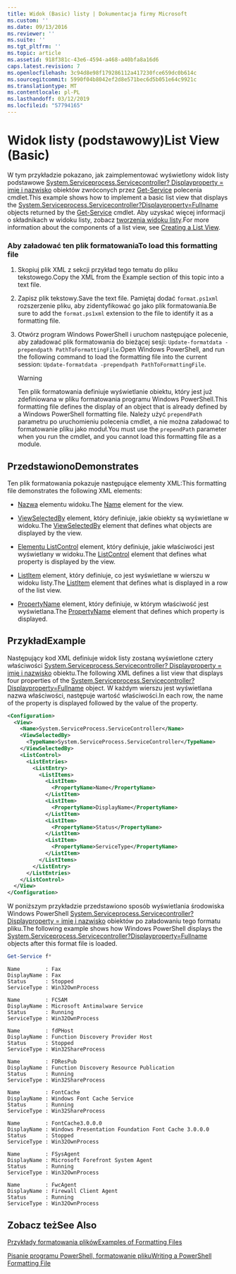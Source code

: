 ```yaml
---
title: Widok (Basic) listy | Dokumentacja firmy Microsoft
ms.custom: ''
ms.date: 09/13/2016
ms.reviewer: ''
ms.suite: ''
ms.tgt_pltfrm: ''
ms.topic: article
ms.assetid: 918f381c-43e6-4594-a468-a40bfa8a16d6
caps.latest.revision: 7
ms.openlocfilehash: 3c94d8e98f179286112a417230fce659dc0b614c
ms.sourcegitcommit: 5990f04b8042ef2d8e571bec6d5b051e64c9921c
ms.translationtype: MT
ms.contentlocale: pl-PL
ms.lasthandoff: 03/12/2019
ms.locfileid: "57794165"
---
```

# <a name="list-view-basic"></a><span data-ttu-id="1b283-102">Widok listy (podstawowy)</span><span class="sxs-lookup"><span data-stu-id="1b283-102">List View (Basic)</span></span>

<span data-ttu-id="1b283-103">W tym przykładzie pokazano, jak zaimplementować wyświetlony widok listy podstawowe [System.Serviceprocess.Servicecontroller? Displayproperty = imię i nazwisko](/dotnet/api/System.ServiceProcess.ServiceController) obiektów zwróconych przez [Get-Service](/powershell/module/microsoft.powershell.management/get-service) polecenia cmdlet.</span><span class="sxs-lookup"><span data-stu-id="1b283-103">This example shows how to implement a basic list view that displays the [System.Serviceprocess.Servicecontroller?Displayproperty=Fullname](/dotnet/api/System.ServiceProcess.ServiceController) objects returned by the [Get-Service](/powershell/module/microsoft.powershell.management/get-service) cmdlet.</span></span> <span data-ttu-id="1b283-104">Aby uzyskać więcej informacji o składnikach w widoku listy, zobacz [tworzenia widoku listy](./creating-a-list-view.md).</span><span class="sxs-lookup"><span data-stu-id="1b283-104">For more information about the components of a list view, see [Creating a List View](./creating-a-list-view.md).</span></span>

### <a name="to-load-this-formatting-file"></a><span data-ttu-id="1b283-105">Aby załadować ten plik formatowania</span><span class="sxs-lookup"><span data-stu-id="1b283-105">To load this formatting file</span></span>

1. <span data-ttu-id="1b283-106">Skopiuj plik XML z sekcji przykład tego tematu do pliku tekstowego.</span><span class="sxs-lookup"><span data-stu-id="1b283-106">Copy the XML from the Example section of this topic into a text file.</span></span>

2. <span data-ttu-id="1b283-107">Zapisz plik tekstowy.</span><span class="sxs-lookup"><span data-stu-id="1b283-107">Save the text file.</span></span> <span data-ttu-id="1b283-108">Pamiętaj dodać `format.ps1xml` rozszerzenie pliku, aby zidentyfikować go jako plik formatowania.</span><span class="sxs-lookup"><span data-stu-id="1b283-108">Be sure to add the `format.ps1xml` extension to the file to identify it as a formatting file.</span></span>

3. <span data-ttu-id="1b283-109">Otwórz program Windows PowerShell i uruchom następujące polecenie, aby załadować plik formatowania do bieżącej sesji: `Update-formatdata -prependpath PathToFormattingFile`.</span><span class="sxs-lookup"><span data-stu-id="1b283-109">Open Windows PowerShell, and run the following command to load the formatting file into the current session: `Update-formatdata -prependpath PathToFormattingFile`.</span></span>

   > [!WARNING]
   > <span data-ttu-id="1b283-110">Ten plik formatowania definiuje wyświetlanie obiektu, który jest już zdefiniowana w pliku formatowania programu Windows PowerShell.</span><span class="sxs-lookup"><span data-stu-id="1b283-110">This formatting file defines the display of an object that is already defined by a Windows PowerShell formatting file.</span></span> <span data-ttu-id="1b283-111">Należy użyć `prependPath` parametru po uruchomieniu polecenia cmdlet, a nie można załadować to formatowanie pliku jako moduł.</span><span class="sxs-lookup"><span data-stu-id="1b283-111">You must use the `prependPath` parameter when you run the cmdlet, and you cannot load this formatting file as a module.</span></span>

## <a name="demonstrates"></a><span data-ttu-id="1b283-112">Przedstawiono</span><span class="sxs-lookup"><span data-stu-id="1b283-112">Demonstrates</span></span>

<span data-ttu-id="1b283-113">Ten plik formatowania pokazuje następujące elementy XML:</span><span class="sxs-lookup"><span data-stu-id="1b283-113">This formatting file demonstrates the following XML elements:</span></span>

- <span data-ttu-id="1b283-114">[Nazwa](./name-element-for-view-format.md) elementu widoku.</span><span class="sxs-lookup"><span data-stu-id="1b283-114">The [Name](./name-element-for-view-format.md) element for the view.</span></span>

- <span data-ttu-id="1b283-115">[ViewSelectedBy](./viewselectedby-element-format.md) element, który definiuje, jakie obiekty są wyświetlane w widoku.</span><span class="sxs-lookup"><span data-stu-id="1b283-115">The [ViewSelectedBy](./viewselectedby-element-format.md) element that defines what objects are displayed by the view.</span></span>

- <span data-ttu-id="1b283-116">[Elementu ListControl](./listcontrol-element-format.md) element, który definiuje, jakie właściwości jest wyświetlany w widoku.</span><span class="sxs-lookup"><span data-stu-id="1b283-116">The [ListControl](./listcontrol-element-format.md) element that defines what property is displayed by the view.</span></span>

- <span data-ttu-id="1b283-117">[ListItem](./listitem-element-for-listitems-for-listcontrol-format.md) element, który definiuje, co jest wyświetlane w wierszu w widoku listy.</span><span class="sxs-lookup"><span data-stu-id="1b283-117">The [ListItem](./listitem-element-for-listitems-for-listcontrol-format.md) element that defines what is displayed in a row of the list view.</span></span>

- <span data-ttu-id="1b283-118">[PropertyName](./propertyname-element-for-listitem-for-listcontrol-format.md) element, który definiuje, w którym właściwość jest wyświetlana.</span><span class="sxs-lookup"><span data-stu-id="1b283-118">The [PropertyName](./propertyname-element-for-listitem-for-listcontrol-format.md) element that defines which property is displayed.</span></span>

## <a name="example"></a><span data-ttu-id="1b283-119">Przykład</span><span class="sxs-lookup"><span data-stu-id="1b283-119">Example</span></span>

<span data-ttu-id="1b283-120">Następujący kod XML definiuje widok listy zostaną wyświetlone cztery właściwości [System.Serviceprocess.Servicecontroller? Displayproperty = imię i nazwisko](/dotnet/api/System.ServiceProcess.ServiceController) obiektu.</span><span class="sxs-lookup"><span data-stu-id="1b283-120">The following XML defines a list view that displays four properties of the [System.Serviceprocess.Servicecontroller?Displayproperty=Fullname](/dotnet/api/System.ServiceProcess.ServiceController) object.</span></span> <span data-ttu-id="1b283-121">W każdym wierszu jest wyświetlana nazwa właściwości, następuje wartość właściwości.</span><span class="sxs-lookup"><span data-stu-id="1b283-121">In each row, the name of the property is displayed followed by the value of the property.</span></span>

```xml
<Configuration>
  <View>
    <Name>System.ServiceProcess.ServiceController</Name>
    <ViewSelectedBy>
      <TypeName>System.ServiceProcess.ServiceController</TypeName>
    </ViewSelectedBy>
    <ListControl>
      <ListEntries>
        <ListEntry>
          <ListItems>
            <ListItem>
              <PropertyName>Name</PropertyName>
            </ListItem>
            <ListItem>
              <PropertyName>DisplayName</PropertyName>
            </ListItem>
            <ListItem>
              <PropertyName>Status</PropertyName>
            </ListItem>
            <ListItem>
              <PropertyName>ServiceType</PropertyName>
            </ListItem>
          </ListItems>
        </ListEntry>
      </ListEntries>
    </ListControl>
  </View>
</Configuration>
```

<span data-ttu-id="1b283-122">W poniższym przykładzie przedstawiono sposób wyświetlania środowiska Windows PowerShell [System.Serviceprocess.Servicecontroller? Displayproperty = imię i nazwisko](/dotnet/api/System.ServiceProcess.ServiceController) obiektów po załadowaniu tego formatu pliku.</span><span class="sxs-lookup"><span data-stu-id="1b283-122">The following example shows how Windows PowerShell displays the [System.Serviceprocess.Servicecontroller?Displayproperty=Fullname](/dotnet/api/System.ServiceProcess.ServiceController) objects after this format file is loaded.</span></span>

```powershell
Get-Service f*
```

```output
Name        : Fax
DisplayName : Fax
Status      : Stopped
ServiceType : Win32OwnProcess

Name        : FCSAM
DisplayName : Microsoft Antimalware Service
Status      : Running
ServiceType : Win32OwnProcess

Name        : fdPHost
DisplayName : Function Discovery Provider Host
Status      : Stopped
ServiceType : Win32ShareProcess

Name        : FDResPub
DisplayName : Function Discovery Resource Publication
Status      : Running
ServiceType : Win32ShareProcess

Name        : FontCache
DisplayName : Windows Font Cache Service
Status      : Running
ServiceType : Win32ShareProcess

Name        : FontCache3.0.0.0
DisplayName : Windows Presentation Foundation Font Cache 3.0.0.0
Status      : Stopped
ServiceType : Win32OwnProcess

Name        : FSysAgent
DisplayName : Microsoft Forefront System Agent
Status      : Running
ServiceType : Win32OwnProcess

Name        : FwcAgent
DisplayName : Firewall Client Agent
Status      : Running
ServiceType : Win32OwnProcess
```

## <a name="see-also"></a><span data-ttu-id="1b283-123">Zobacz też</span><span class="sxs-lookup"><span data-stu-id="1b283-123">See Also</span></span>

[<span data-ttu-id="1b283-124">Przykłady formatowania plików</span><span class="sxs-lookup"><span data-stu-id="1b283-124">Examples of Formatting Files</span></span>](./examples-of-formatting-files.md)

[<span data-ttu-id="1b283-125">Pisanie programu PowerShell, formatowanie pliku</span><span class="sxs-lookup"><span data-stu-id="1b283-125">Writing a PowerShell Formatting File</span></span>](./writing-a-powershell-formatting-file.md)
